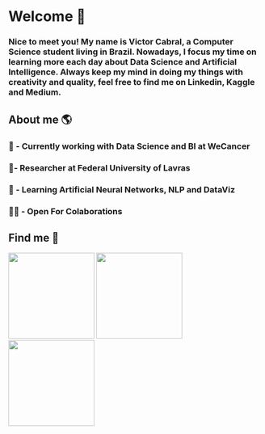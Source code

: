 # Welcome 👋

### Nice to meet you! My name is Victor Cabral, a Computer Science student living in Brazil. Nowadays, I focus my time on learning more each day about Data Science and Artificial Intelligence. Always keep my mind in doing my things with creativity and quality, feel free to find me on Linkedin, Kaggle and Medium. 

## About me 🌎

### 🏥 - Currently working with Data Science and BI at WeCancer

### 🏫- Researcher at Federal University of Lavras

### 🌳 - Learning Artificial Neural Networks, NLP and DataViz

### 🤝🏻 - Open For Colaborations

## Find me 🔎

<a href="https://www.kaggle.com/victorcabral/"><img width="170" src="https://github.com/victorcabral029/victorcabral029/blob/main/assets/kaggle.png"></a>
<a href="https://www.linkedin.com/in/iamvictorcabral/"><img width="170" src="https://github.com/victorcabral029/victorcabral029/blob/main/assets/linkedin.png"></a>
<a href="https://medium.com/@iamvictorcabral/"><img width="170" src="https://github.com/victorcabral029/victorcabral029/blob/main/assets/medium.png"></a>

